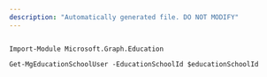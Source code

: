 ```yaml
---
description: "Automatically generated file. DO NOT MODIFY"
---
```


```powershellv2

Import-Module Microsoft.Graph.Education

Get-MgEducationSchoolUser -EducationSchoolId $educationSchoolId

```
